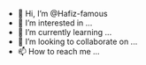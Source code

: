- 👋 Hi, I’m @Hafiz-famous
- 👀 I’m interested in ...
- 🌱 I’m currently learning ...
- 💞️ I’m looking to collaborate on ...
- 📫 How to reach me ...

<!---
Hafiz-famous/Hafiz-famous is a ✨ special ✨ repository because its `README.md` (this file) appears on your GitHub profile.
You can click the Preview link to take a look at your changes.
--->

